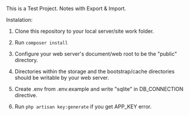 This is a Test Project.
Notes with Export & Import.

Instalation:

1. Clone this repository to your local server/site work folder.

2. Run `composer install`

3. Configure your web server's document/web root to be the "public" directory.

4. Directories within the  storage and the bootstrap/cache directories should be writable by your web server.

5. Create .env from .env.example and write "sqlite" in DB_CONNECTION directive.

6. Run `php artisan key:generate` if you get APP_KEY error.
